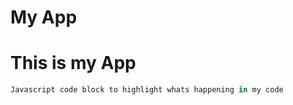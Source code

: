 My App
=====

# This is my App

```javascript
Javascript code block to highlight whats happening in my code


